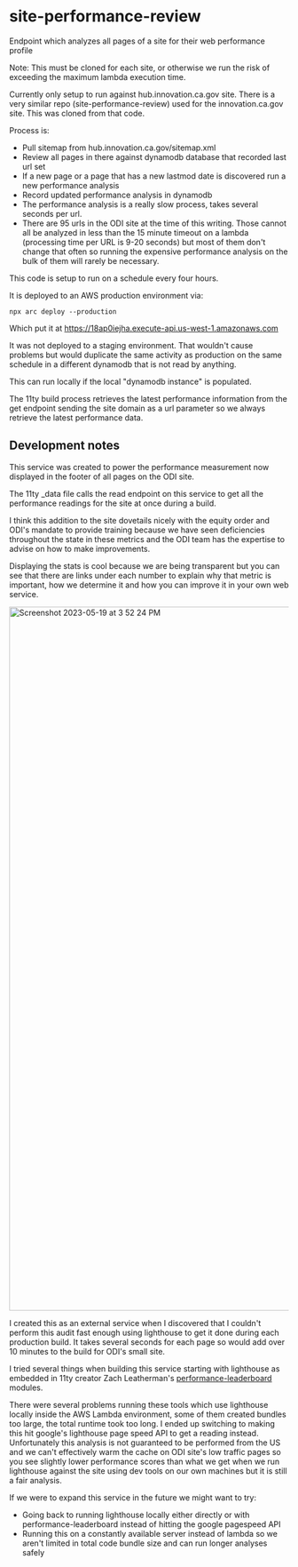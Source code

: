 # site-performance-review
Endpoint which analyzes all pages of a site for their web performance profile

Note: This must be cloned for each site, or otherwise we run the risk of exceeding the maximum lambda execution time.

Currently only setup to run against hub.innovation.ca.gov site.  There is a very similar repo (site-performance-review) used for the innovation.ca.gov site.  This was cloned from that code.

Process is:
- Pull sitemap from hub.innovation.ca.gov/sitemap.xml
- Review all pages in there against dynamodb database that recorded last url set
- If a new page or a page that has a new lastmod date is discovered run a new performance analysis
- Record updated performance analysis in dynamodb
- The performance analysis is a really slow process, takes several seconds per url.
- There are 95 urls in the ODI site at the time of this writing. Those cannot all be analyzed in less than the 15 minute timeout on a lambda (processing time per URL is 9-20 seconds) but most of them don't change that often so running the expensive performance analysis on the bulk of them will rarely be necessary.

This code is setup to run on a schedule every four hours.

It is deployed to an AWS production environment via:

```
npx arc deploy --production
```

Which put it at <a href="https://18ap0iejha.execute-api.us-west-1.amazonaws.com">    https://18ap0iejha.execute-api.us-west-1.amazonaws.com</a>

It was not deployed to a staging environment. That wouldn't cause problems but would duplicate the same activity as production on the same schedule in a different dynamodb that is not read by anything.

This can run locally if the local "dynamodb instance" is populated.

The 11ty build process retrieves the latest performance information from the get endpoint sending the site domain as a url parameter so we always retrieve the latest performance data.

## Development notes

This service was created to power the performance measurement now displayed in the footer of all pages on the ODI site. 

The 11ty _data file calls the read endpoint on this service to get all the performance readings for the site at once during a build.

I think this addition to the site dovetails nicely with the equity order and ODI's mandate to provide training because we have seen deficiencies throughout the state in these metrics and the ODI team has the expertise to advise on how to make improvements.

Displaying the stats is cool because we are being transparent but you can see that there are links under each number to explain why that metric is important, how we determine it and how you can improve it in your own web service.

<img width="1267" alt="Screenshot 2023-05-19 at 3 52 24 PM" src="https://github.com/cagov/site-performance-review/assets/353360/c8613e15-278b-48a0-8e39-4876eca3ed6d">

I created this as an external service when I discovered that I couldn't perform this audit fast enough using lighthouse to get it done during each production build. It takes several seconds for each page so would add over 10 minutes to the build for ODI's small site.

I tried several things when building this service starting with lighthouse as embedded in 11ty creator Zach Leatherman's <a href="https://www.npmjs.com/package/performance-leaderboard">performance-leaderboard</a> modules.

There were several problems running these tools which use lighthouse locally inside the AWS Lambda environment, some of them created bundles too large, the total runtime took too long. I ended up switching to making this hit google's lighthouse page speed API to get a reading instead. Unfortunately this analysis is not guaranteed to be performed from the US and we can't effectively warm the cache on ODI site's low traffic pages so you see slightly lower performance scores than what we get when we run lighthouse against the site using dev tools on our own machines but it is still a fair analysis.

If we were to expand this service in the future we might want to try:
- Going back to running lighthouse locally either directly or with performance-leaderboard instead of hitting the google pagespeed API
- Running this on a constantly available server instead of lambda so we aren't limited in total code bundle size and can run longer analyses safely